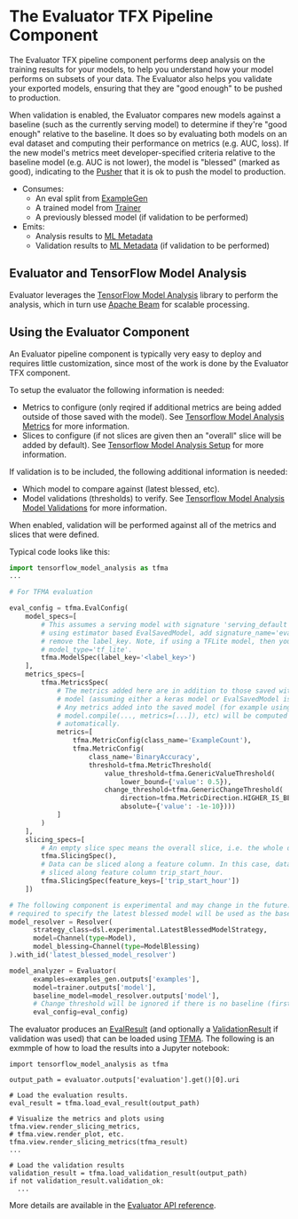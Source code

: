 # The Evaluator TFX Pipeline Component

The Evaluator TFX pipeline component performs deep analysis on the training
results for your models, to help you understand how your model performs on
subsets of your data. The Evaluator also helps you validate your exported
models, ensuring that they are "good enough" to be pushed to production.

When validation is enabled, the Evaluator compares new models against a baseline
(such as the currently serving model) to determine if they're "good enough"
relative to the baseline. It does so by evaluating both models on an eval
dataset and computing their performance on metrics (e.g. AUC, loss). If the new
model's metrics meet developer-specified criteria relative to the baseline model
(e.g. AUC is not lower), the model is "blessed" (marked as good), indicating to
the [Pusher](pusher.md) that it is ok to push the model to production.

*   Consumes:
    *   An eval split from
        [ExampleGen](https://www.tensorflow.org/tfx/guide/examplegen)
    *   A trained model from [Trainer](trainer.md)
    *   A previously blessed model (if validation to be performed)
*   Emits:
    *   Analysis results to [ML Metadata](mlmd.md)
    *   Validation results to [ML Metadata](mlmd.md) (if validation to be
        performed)

## Evaluator and TensorFlow Model Analysis

Evaluator leverages the [TensorFlow Model Analysis](tfma.md) library to perform
the analysis, which in turn use [Apache Beam](beam.md) for scalable processing.

## Using the Evaluator Component

An Evaluator pipeline component is typically very easy to deploy and requires
little customization, since most of the work is done by the Evaluator TFX
component.

To setup the evaluator the following information is needed:

*   Metrics to configure (only reqired if additional metrics are being added
    outside of those saved with the model). See
    [Tensorflow Model Analysis Metrics](https://github.com/tensorflow/model-analysis/blob/master/g3doc/metrics.md)
    for more information.
*   Slices to configure (if not slices are given then an "overall" slice will be
    added by default). See
    [Tensorflow Model Analysis Setup](https://github.com/tensorflow/model-analysis/blob/master/g3doc/setup.md)
    for more information.

If validation is to be included, the following additional information is needed:

*   Which model to compare against (latest blessed, etc).
*   Model validations (thresholds) to verify. See
    [Tensorflow Model Analysis Model Validations](https://github.com/tensorflow/model-analysis/blob/master/g3doc/model_validations.md)
    for more information.

When enabled, validation will be performed against all of the metrics and slices
that were defined.

Typical code looks like this:

```python
import tensorflow_model_analysis as tfma
...

# For TFMA evaluation

eval_config = tfma.EvalConfig(
    model_specs=[
        # This assumes a serving model with signature 'serving_default'. If
        # using estimator based EvalSavedModel, add signature_name='eval' and
        # remove the label_key. Note, if using a TFLite model, then you must set
        # model_type='tf_lite'.
        tfma.ModelSpec(label_key='<label_key>')
    ],
    metrics_specs=[
        tfma.MetricsSpec(
            # The metrics added here are in addition to those saved with the
            # model (assuming either a keras model or EvalSavedModel is used).
            # Any metrics added into the saved model (for example using
            # model.compile(..., metrics=[...]), etc) will be computed
            # automatically.
            metrics=[
                tfma.MetricConfig(class_name='ExampleCount'),
                tfma.MetricConfig(
                    class_name='BinaryAccuracy',
                    threshold=tfma.MetricThreshold(
                        value_threshold=tfma.GenericValueThreshold(
                            lower_bound={'value': 0.5}),
                        change_threshold=tfma.GenericChangeThreshold(
                            direction=tfma.MetricDirection.HIGHER_IS_BETTER,
                            absolute={'value': -1e-10})))
            ]
        )
    ],
    slicing_specs=[
        # An empty slice spec means the overall slice, i.e. the whole dataset.
        tfma.SlicingSpec(),
        # Data can be sliced along a feature column. In this case, data is
        # sliced along feature column trip_start_hour.
        tfma.SlicingSpec(feature_keys=['trip_start_hour'])
    ])

# The following component is experimental and may change in the future. This is
# required to specify the latest blessed model will be used as the baseline.
model_resolver = Resolver(
      strategy_class=dsl.experimental.LatestBlessedModelStrategy,
      model=Channel(type=Model),
      model_blessing=Channel(type=ModelBlessing)
).with_id('latest_blessed_model_resolver')

model_analyzer = Evaluator(
      examples=examples_gen.outputs['examples'],
      model=trainer.outputs['model'],
      baseline_model=model_resolver.outputs['model'],
      # Change threshold will be ignored if there is no baseline (first run).
      eval_config=eval_config)
```

The evaluator produces an
[EvalResult](https://www.tensorflow.org/tfx/model_analysis/api_docs/python/tfma/EvalResult)
(and optionally a
[ValidationResult](https://www.tensorflow.org/tfx/model_analysis/api_docs/python/tfma/ValidationResult)
if validation was used) that can be loaded using [TFMA](tfma.md). The following
is an exmmple of how to load the results into a Jupyter notebook:

```
import tensorflow_model_analysis as tfma

output_path = evaluator.outputs['evaluation'].get()[0].uri

# Load the evaluation results.
eval_result = tfma.load_eval_result(output_path)

# Visualize the metrics and plots using tfma.view.render_slicing_metrics,
# tfma.view.render_plot, etc.
tfma.view.render_slicing_metrics(tfma_result)
...

# Load the validation results
validation_result = tfma.load_validation_result(output_path)
if not validation_result.validation_ok:
  ...
```

More details are available in the
[Evaluator API reference](https://www.tensorflow.org/tfx/api_docs/python/tfx/v1/components/Evaluator).

